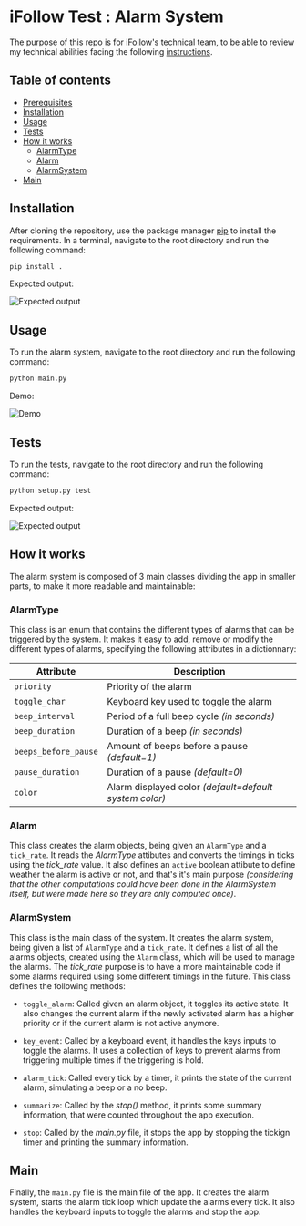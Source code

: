 # iFollow Test : Alarm System

The purpose of this repo is for [iFollow](https://ifollow.fr)'s technical team, to be able to review my technical abilities facing the following [instructions](ifollow_test.pdf).

## Table of contents
  - [Prerequisites](#prerequisites)
  - [Installation](#installation)
  - [Usage](#usage)
  - [Tests](#tests)
  - [How it works](#how-it-works)
    - [AlarmType](#alarmtype)
    - [Alarm](#alarm)
    - [AlarmSystem](#alarmsystem)
  - [Main](#main)

## Installation

After cloning the repository, use the package manager [pip](https://pip.pypa.io/en/stable/) to install the requirements. In a terminal, navigate to the root directory and run the following command:

```bash
pip install .
```

Expected output:

![Expected output](https://user-images.githubusercontent.com/75702738/231614151-43ad89a1-3301-4cc5-838d-32c7882f7d8d.png)

## Usage

To run the alarm system, navigate to the root directory and run the following command:

```bash
python main.py
```

Demo:

![Demo](https://user-images.githubusercontent.com/75702738/231619335-2ab08174-c2f2-4916-b786-74f2576ceb4a.gif)


## Tests

To run the tests, navigate to the root directory and run the following command:

```bash
python setup.py test
```

Expected output:

![Expected output](https://user-images.githubusercontent.com/75702738/231615265-632d8ed9-bb9f-49b3-8498-91dd808767d1.png)


## How it works

The alarm system is composed of 3 main classes dividing the app in smaller parts, to make it more readable and maintainable:
### AlarmType
This class is an enum that contains the different types of alarms that can be triggered by the system. It makes it easy to add, remove or modify the different types of alarms, specifying the following attributes in a dictionnary:

| Attribute | Description |
| --- | --- |
| `priority` | Priority of the alarm |
| `toggle_char` | Keyboard key used to toggle the alarm |
| `beep_interval` | Period of a full beep cycle *(in seconds)* |
| `beep_duration` | Duration of a beep *(in seconds)* |
| `beeps_before_pause` | Amount of beeps before a pause *(default=1)* |
| `pause_duration` | Duration of a pause *(default=0)* |
| `color` | Alarm displayed color *(default=default system color)* |

### Alarm
This class creates the alarm objects, being given an `AlarmType` and a `tick_rate`. It reads the *AlarmType* attibutes and converts the timings in ticks using the *tick_rate* value. It also defines an `active` boolean attibute to define weather the alarm is active or not, and that's it's main purpose *(considering that the other computations could have been done in the AlarmSystem itself, but were made here so they are only computed once)*.

### AlarmSystem
This class is the main class of the system. It creates the alarm system, being given a list of `AlarmType` and a `tick_rate`. It defines a list of all the alarms objects, created using the `Alarm` class, which will be used to manage the alarms. The *tick_rate* purpose is to have a more maintainable code if some alarms required using some different timings in the future. This class defines the following methods:

- `toggle_alarm`: Called given an alarm object, it toggles its active state. It also changes the current alarm if the newly activated alarm has a higher priority or if the current alarm is not active anymore.

- `key_event`: Called by a keyboard event, it handles the keys inputs to toggle the alarms. It uses a collection of keys to prevent alarms from triggering multiple times if the triggering is hold.

- `alarm_tick`: Called every tick by a timer, it prints the state of the current alarm, simulating a beep or a no beep.

- `summarize`: Called by the *stop()* method, it prints some summary information, that were counted throughout the app execution.

- `stop`: Called by the *main.py* file, it stops the app by stopping the tickign timer and printing the summary information.

## Main
Finally, the `main.py` file is the main file of the app. It creates the alarm system, starts the alarm tick loop which update the alarms every tick. It also handles the keyboard inputs to toggle the alarms and stop the app.